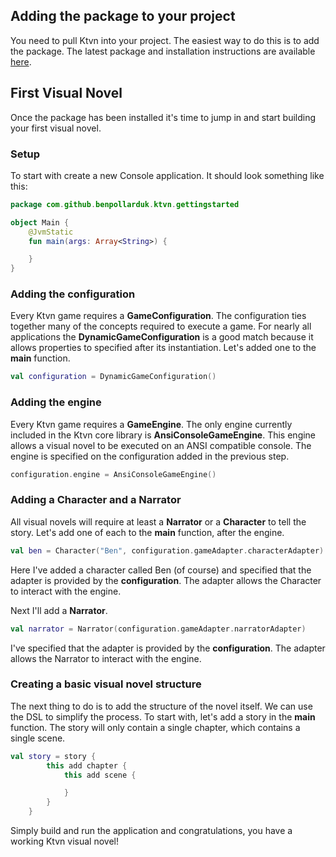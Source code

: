 ## Adding the package to your project
You need to pull Ktvn into your project. The easiest way to do this is to add the package. The latest package and 
installation instructions are available [here](https://github.com/benpollarduk/ktvn/packages/).

## First Visual Novel
Once the package has been installed it's time to jump in and start building your first visual novel.

### Setup
To start with create a new Console application. It should look something like this:

```kotlin
package com.github.benpollarduk.ktvn.gettingstarted

object Main {
    @JvmStatic
    fun main(args: Array<String>) {

    }
}
```

### Adding the configuration
Every Ktvn game requires a **GameConfiguration**. The configuration ties together many of the concepts required to execute a game. For nearly all applications the **DynamicGameConfiguration** is a good match because it allows properties to specified after its instantiation. Let's added one to the **main** function.

```kotlin
val configuration = DynamicGameConfiguration()
```

### Adding the engine
Every Ktvn game requires a **GameEngine**. The only engine currently included in the Ktvn core library is **AnsiConsoleGameEngine**. This engine allows a visual novel to be executed on an ANSI compatible console. The engine is specified on the configuration added in the previous step.

```kotlin
configuration.engine = AnsiConsoleGameEngine()
```

### Adding a Character and a Narrator
All visual novels will require at least a **Narrator** or a **Character** to tell the story. Let's add one of each to the **main** function, after the engine.

```kotlin
val ben = Character("Ben", configuration.gameAdapter.characterAdapter)
```

Here I've added a character called Ben (of course) and specified that the adapter is provided by the **configuration**. The adapter allows the Character to interact with the engine.

Next I'll add a **Narrator**.

```kotlin
val narrator = Narrator(configuration.gameAdapter.narratorAdapter)
```

I've specified that the adapter is provided by the **configuration**. The adapter allows the Narrator to interact with the engine. 


### Creating a basic visual novel structure
The next thing to do is to add the structure of the novel itself. We can use the DSL to simplify the process. To start with, let's add a story in the **main** function. The story will only contain a single chapter, which contains a single scene.

```kotlin
val story = story {
        this add chapter {
            this add scene {

            }
        }
    }
```

Simply build and run the application and congratulations, you have a working Ktvn visual novel!